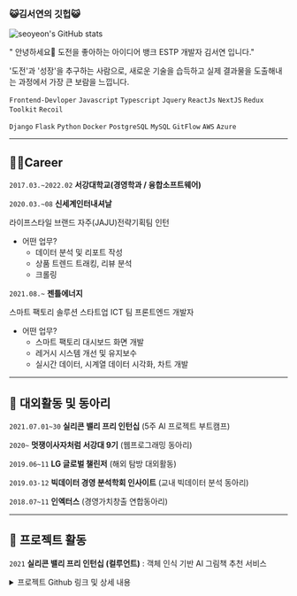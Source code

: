 ### 😺김서연의 깃헙😺
![seoyeon's GitHub stats](https://github-readme-stats.vercel.app/api?username=aeong98&show_icons=true&theme=radical)

" 안녕하세요👋 도전을 좋아하는 아이디어 뱅크 ESTP 개발자 김서연 입니다."

'도전'과 '성장'을 추구하는 사람으로, 새로운 기술을 습득하고 실제 결과물을 도출해내는   과정에서 가장 큰 보람을 느낍니다. 

`Frontend-Devloper` `Javascript` `Typescript` `Jquery` `ReactJs` `NextJS` `Redux Toolkit` `Recoil`

`Django` `Flask` `Python` `Docker` `PostgreSQL` `MySQL` `GitFlow` `AWS` `Azure`

---
## **👩‍💻Career**

`2017.03.~2022.02`
 **서강대학교(경영학과 / 융합소프트웨어)**
 
`2020.03.~08` 
**신세계인터내셔날**

라이프스타일 브랜드 자주(JAJU)전략기획팀 인턴

- 어떤 업무?
    - 데이터 분석 및 리포트 작성
    - 상품 트렌드 트래킹, 리뷰 분석
    - 크롤링

`2021.08.~` 
**젠틀에너지**

스마트 팩토리 솔루션 스타트업 ICT 팀 프론트엔드 개발자

- 어떤 업무?
    - 스마트 팩토리 대시보드 화면 개발
    - 레거시 시스템 개선 및 유지보수
    - 실시간 데이터, 시계열 데이터 시각화, 차트 개발
---

## 🧾 대외활동 및 동아리

`2021.07.01~30`  **실리콘 밸리 프리 인턴십** (5주 AI 프로젝트 부트캠프)

`2020~` **멋쟁이사자처럼 서강대 9기** (웹프로그래밍 동아리)

`2019.06~11` **LG 글로벌 챌린저** (해외 탐방 대외활동)

`2019.03-12` **빅데이터 경영 분석학회 인사이트** (교내 빅데이터 분석 동아리)

`2018.07~11` **인엑터스** (경영가치창출 연합동아리)

---

## 🌲 프로젝트 활동

`2021` **실리콘 밸리 프리 인턴십 (컬루언트)**
: 객체 인식 기반 AI 그림책 추천 서비스 


<details>
  <summary>프로젝트 Github 링크 및 상세 내용</summary>
  <div markdown="1">
    GitHub - SiliconValleyLorax/i-home: 🧸AI English Picture Book Recommendation Service for Children aged 5-7🧸](https://github.com/SiliconValleyLorax/i-home)
    
    객체 인식 기반 AI 그림책 추천 서비스 iHome의 소프트웨어 아키텍처는 다음과 같습니다. 제목,저자, 카테고리 등의 추천 도서 데이터는 RDMS인 postgresSQL로 저장하고 관리하며, tensorflow 프레임워크의 SSD 모델을 활용하여 객체 인식 모델을 구현하였습니다.
    사진 데이터가 들어오면 API 서버가 이를 Model Server에 전달해주어, SSD가 객체 인식으로 라벨을 추출하면, 엘라스틱 서치가 해당 라벨 결과에 대해 유사도 검색을 진행합니다. 이러한 과정을 바탕으로 도출된 추천 도서 목록 데이터는 유저에게 간단한 소개 문구와 클래스 연계 버튼, 그리고 상세 정보와 함께 화면에 출력되는 프로세스입니다.
    
    `Python` `Flask` `Postgresql` `Javascript` `ReactJs` `Docker` `Tensorflow` `Computer Vision` `Nginx` `RabbitMQ` 



  </div>
</details>

 
